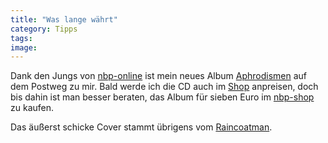 ```yaml
---
title: "Was lange währt"
category: Tipps
tags: 
image: 
---
```


Dank den Jungs von [nbp-online](http://www.nbp-online.de) ist mein neues Album [Aphrodismen](/downloads) auf dem Postweg zu mir. Bald werde ich die CD auch im [Shop](http://www.misantropolis.de/order.php) anpreisen, doch bis dahin ist man besser beraten, das Album für sieben Euro im [nbp-shop](http://www.nbp-online.de/nbp-online_v2/?content=shop_articledetails&article_nr=A201005396&PHPSESSID=2151884fe18bff876cad9d96c42c96ba) zu kaufen.  

  

Das äußerst schicke Cover stammt übrigens vom [Raincoatman](http://www.e-q-x.net).